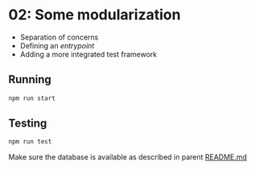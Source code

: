 # 02: Some modularization

- Separation of concerns
- Defining an _entrypoint_
- Adding a more integrated test framework

## Running

```bash
npm run start
```

## Testing

```bash
npm run test
```

Make sure the database is available as described in parent [README.md](../README.md)
